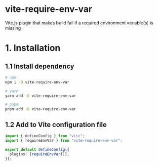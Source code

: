 # vite-require-env-var

Vite.js plugin that makes build fail if a required environment variable(s) is missing

# 1. Installation

## 1.1 Install dependency

```sh
# npm
npm i -D vite-require-env-var

# yarn
yarn add -D vite-require-env-var

# pnpm
pnpm add -D vite-require-env-var
```

## 1.2 Add to Vite configuration file

```ts
import { defineConfig } from "vite";
import { requireEnvVar } from "vite-require-env-var";

export default defineConfig({
  plugins: [requireEnvVar()],
});
```
